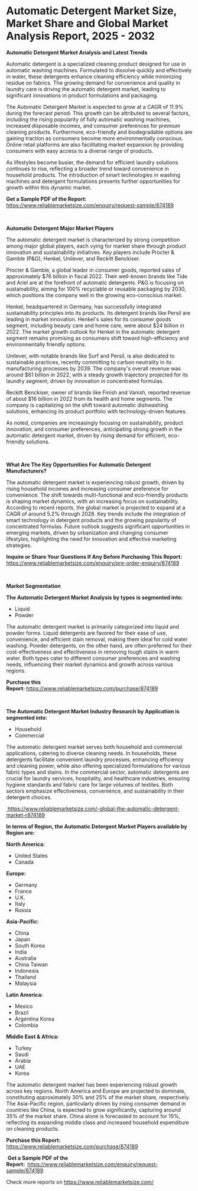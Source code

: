 <p><h1>Automatic Detergent Market Size, Market Share and Global Market Analysis Report, 2025 - 2032</h1></p><p><strong>Automatic Detergent Market Analysis and Latest Trends</strong></p>
<p><p>Automatic detergent is a specialized cleaning product designed for use in automatic washing machines. Formulated to dissolve quickly and effectively in water, these detergents enhance cleaning efficiency while minimizing residue on fabrics. The growing demand for convenience and quality in laundry care is driving the automatic detergent market, leading to significant innovations in product formulations and packaging.</p><p>The Automatic Detergent Market is expected to grow at a CAGR of 11.9% during the forecast period. This growth can be attributed to several factors, including the rising popularity of fully automatic washing machines, increased disposable incomes, and consumer preferences for premium cleaning products. Furthermore, eco-friendly and biodegradable options are gaining traction as consumers become more environmentally conscious. Online retail platforms are also facilitating market expansion by providing consumers with easy access to a diverse range of products.</p><p>As lifestyles become busier, the demand for efficient laundry solutions continues to rise, reflecting a broader trend toward convenience in household products. The introduction of smart technologies in washing machines and detergent formulations presents further opportunities for growth within this dynamic market.</p></p>
<p><strong>Get a Sample PDF of the Report:&nbsp;</strong> <a href="https://www.reliablemarketsize.com/enquiry/request-sample/874189?utm_campaign=3075&utm_medium=2&utm_source=Github&utm_content=ia&utm_term=05042025&utm_id=automatic-detergent">https://www.reliablemarketsize.com/enquiry/request-sample/874189</a></p>
<p>&nbsp;</p>
<p><strong>Automatic Detergent Major Market Players</strong></p>
<p><p>The automatic detergent market is characterized by strong competition among major global players, each vying for market share through product innovation and sustainability initiatives. Key players include Procter & Gamble (P&G), Henkel, Unilever, and Reckitt Benckiser. </p><p>Procter & Gamble, a global leader in consumer goods, reported sales of approximately $76 billion in fiscal 2022. Their well-known brands like Tide and Ariel are at the forefront of automatic detergents. P&G is focusing on sustainability, aiming for 100% recyclable or reusable packaging by 2030, which positions the company well in the growing eco-conscious market.</p><p>Henkel, headquartered in Germany, has successfully integrated sustainability principles into its products. Its detergent brands like Persil are leading in market innovation. Henkel's sales for its consumer goods segment, including beauty care and home care, were about $24 billion in 2022. The market growth outlook for Henkel in the automatic detergent segment remains promising as consumers shift toward high-efficiency and environmentally friendly options.</p><p>Unilever, with notable brands like Surf and Persil, is also dedicated to sustainable practices, recently committing to carbon neutrality in its manufacturing processes by 2039. The company's overall revenue was around $61 billion in 2022, with a steady growth trajectory projected for its laundry segment, driven by innovation in concentrated formulas.</p><p>Reckitt Benckiser, owner of brands like Finish and Vanish, reported revenue of about $16 billion in 2022 from its health and home segments. The company is capitalizing on the shift toward automatic dishwashing solutions, enhancing its product portfolio with technology-driven features.</p><p>As noted, companies are increasingly focusing on sustainability, product innovation, and consumer preferences, anticipating strong growth in the automatic detergent market, driven by rising demand for efficient, eco-friendly solutions.</p></p>
<p>&nbsp;</p>
<p><strong>What Are The Key Opportunities For Automatic Detergent Manufacturers?</strong></p>
<p><p>The automatic detergent market is experiencing robust growth, driven by rising household incomes and increasing consumer preference for convenience. The shift towards multi-functional and eco-friendly products is shaping market dynamics, with an increasing focus on sustainability. According to recent reports, the global market is projected to expand at a CAGR of around 5.2% through 2028. Key trends include the integration of smart technology in detergent products and the growing popularity of concentrated formulas. Future outlook suggests significant opportunities in emerging markets, driven by urbanization and changing consumer lifestyles, highlighting the need for innovation and effective marketing strategies.</p></p>
<p><strong>Inquire or Share Your Questions If Any Before Purchasing This Report:</strong> <a href="https://www.reliablemarketsize.com/enquiry/pre-order-enquiry/874189?utm_campaign=3075&utm_medium=2&utm_source=Github&utm_content=ia&utm_term=05042025&utm_id=automatic-detergent">https://www.reliablemarketsize.com/enquiry/pre-order-enquiry/874189</a></p>
<p>&nbsp;</p>
<p><strong>Market Segmentation</strong></p>
<p><strong>The Automatic Detergent Market Analysis by types is segmented into:</strong></p>
<p><ul><li>Liquid</li><li>Powder</li></ul></p>
<p><p>The automatic detergent market is primarily categorized into liquid and powder forms. Liquid detergents are favored for their ease of use, convenience, and efficient stain removal, making them ideal for cold water washing. Powder detergents, on the other hand, are often preferred for their cost-effectiveness and effectiveness in removing tough stains in warm water. Both types cater to different consumer preferences and washing needs, influencing their market dynamics and growth across various regions.</p></p>
<p><strong>Purchase this Report:&nbsp;</strong><a href="https://www.reliablemarketsize.com/purchase/874189?utm_campaign=3075&utm_medium=2&utm_source=Github&utm_content=ia&utm_term=05042025&utm_id=automatic-detergent">https://www.reliablemarketsize.com/purchase/874189</a></p>
<p>&nbsp;</p>
<p><strong>The Automatic Detergent Market Industry Research by Application is segmented into:</strong></p>
<p><ul><li>Household</li><li>Commercial</li></ul></p>
<p><p>The automatic detergent market serves both household and commercial applications, catering to diverse cleaning needs. In households, these detergents facilitate convenient laundry processes, enhancing efficiency and cleaning power, while also offering specialized formulations for various fabric types and stains. In the commercial sector, automatic detergents are crucial for laundry services, hospitality, and healthcare industries, ensuring hygiene standards and fabric care for large volumes of textiles. Both sectors emphasize effectiveness, convenience, and sustainability in their detergent choices.</p></p>
<p><a href="https://www.reliablemarketsize.com/-global-the-automatic-detergent-market-r874189?utm_campaign=3075&utm_medium=2&utm_source=Github&utm_content=ia&utm_term=05042025&utm_id=automatic-detergent">&nbsp;https://www.reliablemarketsize.com/-global-the-automatic-detergent-market-r874189</a></p>
<p><strong>In terms of Region, the Automatic Detergent Market Players available by Region are:</strong></p>
<p>
    <p> <strong> North America: </strong>
        <ul>
            <li>United States</li>
            <li>Canada</li>
        </ul>
        </p> 
    <p> <strong> Europe: </strong>
        <ul>
            <li>Germany</li>
            <li>France</li>
            <li>U.K.</li>
            <li>Italy</li>
            <li>Russia</li>
        </ul>
        </p> 
    <p> <strong> Asia-Pacific: </strong>
        <ul>
            <li>China</li>
            <li>Japan</li>
            <li>South Korea</li>
            <li>India</li>
            <li>Australia</li>
            <li>China Taiwan</li>
            <li>Indonesia</li>
            <li>Thailand</li>
            <li>Malaysia</li>
        </ul>
        </p> 
    <p> <strong> Latin America: </strong>
        <ul>
            <li>Mexico</li>
            <li>Brazil</li>
            <li>Argentina Korea</li>
            <li>Colombia</li>
        </ul>
        </p> 
    <p> <strong> Middle East & Africa: </strong>
        <ul>
            <li>Turkey</li>
            <li>Saudi</li>
            <li>Arabia</li>
            <li>UAE</li>
            <li>Korea</li>
        </ul>
    </p>
    </p>
<p><p>The automatic detergent market has been experiencing robust growth across key regions. North America and Europe are projected to dominate, constituting approximately 30% and 25% of the market share, respectively. The Asia-Pacific region, particularly driven by rising consumer demand in countries like China, is expected to grow significantly, capturing around 35% of the market share. China alone is forecasted to account for 15%, reflecting its expanding middle class and increased household expenditure on cleaning products.</p></p>
<p><strong>Purchase this Report: </strong><a href="https://www.reliablemarketsize.com/purchase/874189?utm_campaign=3075&utm_medium=2&utm_source=Github&utm_content=ia&utm_term=05042025&utm_id=automatic-detergent">https://www.reliablemarketsize.com/purchase/874189</a></p>
<p>&nbsp;<strong>Get a Sample PDF of the Report:&nbsp;&nbsp;</strong><a href="https://www.reliablemarketsize.com/enquiry/request-sample/874189?utm_campaign=3075&utm_medium=2&utm_source=Github&utm_content=ia&utm_term=05042025&utm_id=automatic-detergent">https://www.reliablemarketsize.com/enquiry/request-sample/874189</a></p>
<p><strong></strong></p>
<p>Check more reports on <a href="https://www.reliablemarketsize.com/?utm_campaign=3075&utm_medium=2&utm_source=Github&utm_content=ia&utm_term=05042025&utm_id=automatic-detergent">https://www.reliablemarketsize.com/</a></p>